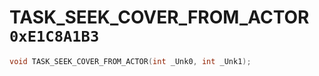 # TASK_SEEK_COVER_FROM_ACTOR `0xE1C8A1B3`

```cpp
void TASK_SEEK_COVER_FROM_ACTOR(int _Unk0, int _Unk1);
```